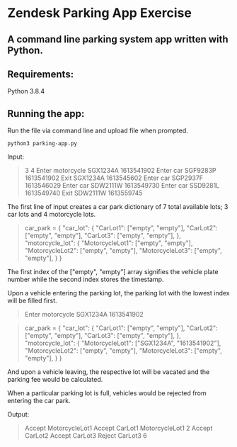 # Zendesk Parking App Exercise

## A command line parking system app written with Python.

## Requirements:
Python 3.8.4

## Running the app:

Run the file via command line and upload file when prompted.

```
python3 parking-app.py
```

Input:
>3 4 
>Enter motorcycle SGX1234A 1613541902 
>Enter car SGF9283P 1613541902 
>Exit SGX1234A 1613545602 
>Enter car SGP2937F 1613546029 
>Enter car SDW2111W 1613549730 
>Enter car SSD9281L 1613549740 
>Exit SDW2111W 1613559745  

The first line of input creates a car park dictionary of 7 total available lots; 3 car lots and 4 motorcycle lots.

>car_park = {
>    "car_lot": {
>        "CarLot1": ["empty", "empty"],
>        "CarLot2": ["empty", "empty"],
>        "CarLot3": ["empty", "empty"],
>    },
>    "motorcycle_lot": {
>        "MotorcycleLot1": ["empty", "empty"],
>        "MotorcycleLot2": ["empty", "empty"],
>        "MotorcycleLot3": ["empty", "empty"],
>    }
>}

The first index of the ["empty", "empty"] array signifies the vehicle plate number while the second index stores the timestamp.

Upon a vehicle entering the parking lot, the parking lot with the lowest index will be filled first.

>Enter motorcycle SGX1234A 1613541902 

>car_park = {
>    "car_lot": {
>        "CarLot1": ["empty", "empty"],
>        "CarLot2": ["empty", "empty"],
>        "CarLot3": ["empty", "empty"],
>    },
>    "motorcycle_lot": {
>        "MotorcycleLot1": ["SGX1234A", "1613541902"],
>        "MotorcycleLot2": ["empty", "empty"],
>        "MotorcycleLot3": ["empty", "empty"],
>    }
>}

And upon a vehicle leaving, the respective lot will be vacated and the parking fee would be calculated.

When a particular parking lot is full, vehicles would be rejected from entering the car park. 

Output:
>Accept MotorcycleLot1
>Accept CarLot1
>MotorcycleLot1 2
>Accept CarLot2
>Accept CarLot3
>Reject
>CarLot3 6